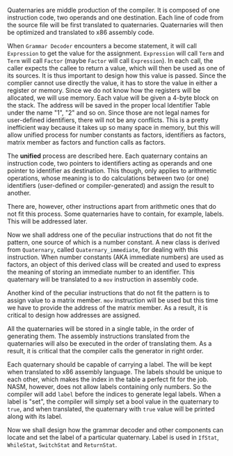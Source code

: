 Quaternaries are middle production of the compiler. It is composed of one instruction code, two operands and one destination. Each line of code from the source file will be first translated to quaternaries. Quaternaries will then be optimized and translated to x86 assembly code.

When `Grammar Decoder` encounters a become statement, it will call `Expression` to get the value for the assignment. `Expression` will call `Term` and `Term` will call `Factor` (maybe `Factor` will call `Expression`). In each call, the caller expects the callee to return a value, which will then be used as one of its sources. It is thus important to design how this value is passed. Since the complier cannot use directly the value, it has to store the value in either a register or memory. Since we do not know how the registers will be allocated, we will use memory. Each value will be given a 4-byte block on the stack. The address will be saved in the proper local Identifier Table under the name "1", "2" and so on. Since those are not legal names for user-defined identifiers, there will not be any conflicts. This is a pretty inefficient way because it takes up so many space in memory, but this will allow unified process for number constants as factors, identifiers as factors, matrix member as factors and function calls as factors.

The **unified** process are described here. Each quaternary contains an instruction code, two pointers to identifiers acting as operands and one pointer to identifier as destination. This though, only applies to arithmetic operations, whose meaning is to do calculations between two (or one) identifiers (user-defined or compiler-generated) and assign the result to another.

There are, however, other instructions apart from arithmetic ones that do not fit this process. Some quaternaries have to contain, for example, labels. This will be addressed later.

Now we shall address one of the peculiar instructions that do not fit the pattern, one source of which is a number constant. A new class is derived from `Quaternary`, called `Quaternary_immediate`, for dealing with this instruction. When number constants (AKA immediate numbers) are used as factors, an object of this derived class will be created and used to express the meaning of storing an immediate number to an identifier. This quaternary will be translated to a `mov` instruction in assembly code.

Another kind of the peculiar instructions that do not fit the pattern is to assign value to a matrix member. `mov` instruction will be used but this time we have to provide the address of the matrix member. As a result, it is critical to design how addresses are assigned.

All the quaternaries will be stored in a single table, in the order of generating them. The assembly instructions translated from the quaternaries will also be executed in the order of translating them. As a result, it is critical that the compiler calls the generator in right order.

Each quaternary should be capable of carrying a label. The will be kept when translated to x86 assembly language. The labels should be unique to each other, which makes the index in the table a perfect fit for the job. NASM, however, does not allow labels containing only numbers. So the compiler will add `label` before the indices to generate legal labels. When a label is "set", the compiler will simply set a bool value in the quaternary to `true`, and when translated, the quaternary with `true` value will be printed along with its label.

Now we shall design how the grammar decoder and other components can locate and set the label of a particular quaternary. Label is used in `IfStat`, `WhileStat`, `SwitchStat` and `ReturnStat`.
